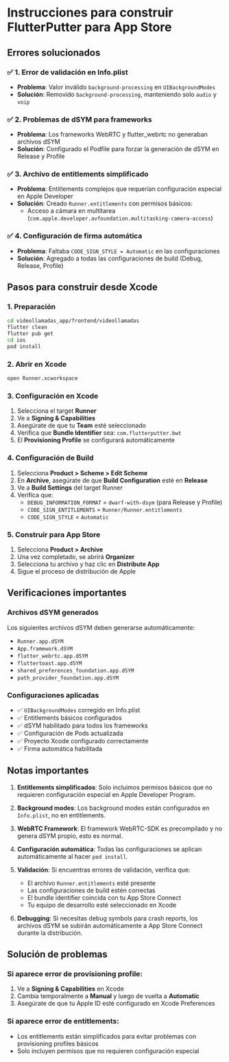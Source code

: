 # Instrucciones para construir FlutterPutter para App Store

## Errores solucionados

### ✅ 1. Error de validación en Info.plist
- **Problema**: Valor inválido `background-processing` en `UIBackgroundModes`
- **Solución**: Removido `background-processing`, manteniendo solo `audio` y `voip`

### ✅ 2. Problemas de dSYM para frameworks
- **Problema**: Los frameworks WebRTC y flutter_webrtc no generaban archivos dSYM
- **Solución**: Configurado el Podfile para forzar la generación de dSYM en Release y Profile

### ✅ 3. Archivo de entitlements simplificado
- **Problema**: Entitlements complejos que requerían configuración especial en Apple Developer
- **Solución**: Creado `Runner.entitlements` con permisos básicos:
  - Acceso a cámara en multitarea (`com.apple.developer.avfoundation.multitasking-camera-access`)

### ✅ 4. Configuración de firma automática
- **Problema**: Faltaba `CODE_SIGN_STYLE = Automatic` en las configuraciones
- **Solución**: Agregado a todas las configuraciones de build (Debug, Release, Profile)

## Pasos para construir desde Xcode

### 1. Preparación
```bash
cd videollamadas_app/frontend/videollamadas
flutter clean
flutter pub get
cd ios
pod install
```

### 2. Abrir en Xcode
```bash
open Runner.xcworkspace
```

### 3. Configuración en Xcode
1. Selecciona el target **Runner**
2. Ve a **Signing & Capabilities**
3. Asegúrate de que tu **Team** esté seleccionado
4. Verifica que **Bundle Identifier** sea: `com.flutterputter.bwt`
5. El **Provisioning Profile** se configurará automáticamente

### 4. Configuración de Build
1. Selecciona **Product > Scheme > Edit Scheme**
2. En **Archive**, asegúrate de que **Build Configuration** esté en **Release**
3. Ve a **Build Settings** del target Runner
4. Verifica que:
   - `DEBUG_INFORMATION_FORMAT` = `dwarf-with-dsym` (para Release y Profile)
   - `CODE_SIGN_ENTITLEMENTS` = `Runner/Runner.entitlements`
   - `CODE_SIGN_STYLE` = `Automatic`

### 5. Construir para App Store
1. Selecciona **Product > Archive**
2. Una vez completado, se abrirá **Organizer**
3. Selecciona tu archivo y haz clic en **Distribute App**
4. Sigue el proceso de distribución de Apple

## Verificaciones importantes

### Archivos dSYM generados
Los siguientes archivos dSYM deben generarse automáticamente:
- `Runner.app.dSYM`
- `App.framework.dSYM`
- `flutter_webrtc.app.dSYM`
- `fluttertoast.app.dSYM`
- `shared_preferences_foundation.app.dSYM`
- `path_provider_foundation.app.dSYM`

### Configuraciones aplicadas
- ✅ `UIBackgroundModes` corregido en Info.plist
- ✅ Entitlements básicos configurados
- ✅ dSYM habilitado para todos los frameworks
- ✅ Configuración de Pods actualizada
- ✅ Proyecto Xcode configurado correctamente
- ✅ Firma automática habilitada

## Notas importantes

1. **Entitlements simplificados**: Solo incluimos permisos básicos que no requieren configuración especial en Apple Developer Program.

2. **Background modes**: Los background modes están configurados en `Info.plist`, no en entitlements.

3. **WebRTC Framework**: El framework WebRTC-SDK es precompilado y no genera dSYM propio, esto es normal.

4. **Configuración automática**: Todas las configuraciones se aplican automáticamente al hacer `pod install`.

5. **Validación**: Si encuentras errores de validación, verifica que:
   - El archivo `Runner.entitlements` esté presente
   - Las configuraciones de build estén correctas
   - El bundle identifier coincida con tu App Store Connect
   - Tu equipo de desarrollo esté seleccionado en Xcode

6. **Debugging**: Si necesitas debug symbols para crash reports, los archivos dSYM se subirán automáticamente a App Store Connect durante la distribución.

## Solución de problemas

### Si aparece error de provisioning profile:
1. Ve a **Signing & Capabilities** en Xcode
2. Cambia temporalmente a **Manual** y luego de vuelta a **Automatic**
3. Asegúrate de que tu Apple ID esté configurado en Xcode Preferences

### Si aparece error de entitlements:
- Los entitlements están simplificados para evitar problemas con provisioning profiles básicos
- Solo incluyen permisos que no requieren configuración especial 